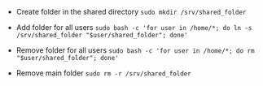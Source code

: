 
* Create folder in the shared directory `sudo mkdir /srv/shared_folder`
* Add folder for all users `sudo bash -c 'for user in /home/*; do ln -s /srv/shared_folder "$user/shared_folder"; done'`



* Remove folder for all users `sudo bash -c 'for user in /home/*; do rm "$user/shared_folder"; done'`
* Remove main folder `sudo rm -r /srv/shared_folder`